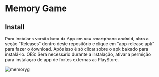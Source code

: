 # Memory Game

## Install

Para instalar a versão beta do App em seu smartphone android, abra a seção "Releases" dentro deste repositório e clique em "app-release.apk" para fazer o download. Após isso é só clicar sobre o apk baixado para instalá-lo.
OBS: Será necessário durante a instalação, ativar a permição para instalaçao de app de fontes externas ao PlayStore.

![memoryg](https://user-images.githubusercontent.com/94877176/166091698-f31156f1-c588-44db-8cd9-b49c75dfec68.png)
